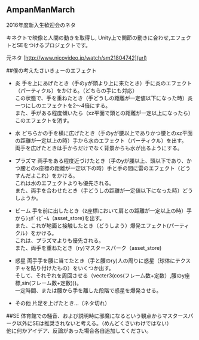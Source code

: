 ## AmpanManMarch
2016年度新入生歓迎会のネタ

キネクトで映像と人間の動きを取得し,
Unity上で関節の動きに合わせ,エフェクトとSEをつけるプロジェクトです。

元ネタ
[http://www.nicovideo.jp/watch/sm21804742](url)

##僕の考えたさいきょーのエフェクト

* 炎
手を上にあげたとき（手のyが頭より上に来たとき）手に炎のエフェクト（パーティクル）をかける。（どちらの手にも対応）  
この状態で、手を重ねたとき（手どうしの距離が一定値以下になった時）炎一つにしのエフェクトを2～4倍にする。  
また、手がある程度傾いたら（xz平面で頭との距離が一定以上になったら）このエフェクトを消す。  

* 水
どちらかの手を横に広げたとき（手のyが腰以上でありかつ腰とのxz平面の距離が一定以上の時）手から水のエフェクト（パーティクル）を出す。  
両手を広げたときは手からだけでなく背景からも水が出るようにする。  

* プラズマ
両手をある程度近づけたとき（手のyが腰以上、頭以下であり、かつ腰とのx座標の距離が一定以下の時）手と手の間に雷のエフェクト（どうすんだよこれ）をかける。  
これは水のエフェクトよりも優先される。  
また、両手を合わせたとき（手どうしの距離が一定値以下になった時）どうしようか。  

* ビーム
手を前に出したとき（z座標において肩との距離が一定以上の時）手からｼｮﾎﾞｲﾋﾞｰﾑ（asset_store)を出す。  
また、これが地面と接触したとき（どうしよう）爆発エフェクト(パーティクル）をかける。  
これは、プラズマよりも優先される。  
また、両手を重ねたとき（ry)マスタースパーク（asset_store)  

* 惑星
両手手を腰に当てたとき（手と腰のry)人の周りに惑星（球体にテクスチャを貼り付けたもの）をいくつか出す。  
そして、それぞれを周回させる（vecter3(cos(フレーム数+定数）,腰のy座標,sin(フレーム数+定数)))。  
一定時間、または腰から手を離した段階で惑星を爆発させる。  

* その他
片足を上げたとき…（ネタ切れ）


##SE
体育館での騒音、および説明時に邪魔になるという観点からマスタースパーク以外にSEは推奨されないと考える。（めんどくさいわけではない）  
他に何かアイデア、反論があった場合各自追加してください。

